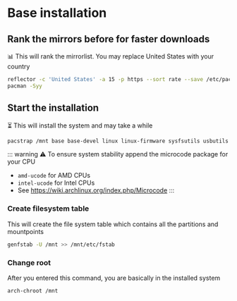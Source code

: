 # Base installation

## Rank the mirrors before for faster downloads

📊 This will rank the mirrorlist. You may replace United States with your country

```bash
reflector -c 'United States' -a 15 -p https --sort rate --save /etc/pacman.d/mirrorlist
pacman -Syy
```

## Start the installation

⏳ This will install the system and may take a while

```bash
pacstrap /mnt base base-devel linux linux-firmware sysfsutils usbutils e2fsprogs inetutils netctl nano less which man-db man-pages
```

::: warning
⚠️ To ensure system stability append the microcode package for your CPU
- `amd-ucode` for AMD CPUs
- `intel-ucode` for Intel CPUs
- See <https://wiki.archlinux.org/index.php/Microcode>
:::

### Create filesystem table

This will create the file system table which contains all the partitions and mountpoints

```bash
genfstab -U /mnt >> /mnt/etc/fstab
```

### Change root

After you entered this command, you are basically in the installed system

```bash
arch-chroot /mnt
```
